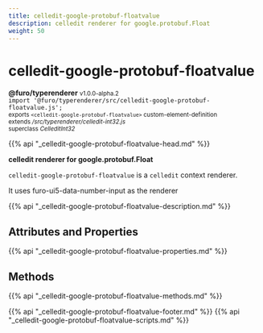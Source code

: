 ```yaml
---
title: celledit-google-protobuf-floatvalue
description: celledit renderer for google.protobuf.Float
weight: 50
---
```


# celledit-google-protobuf-floatvalue
**@furo/typerenderer** <small>v1.0.0-alpha.2</small>
<br>`import '@furo/typerenderer/src/celledit-google-protobuf-floatvalue.js';`<small>
<br>exports `<celledit-google-protobuf-floatvalue>` custom-element-definition
<br>extends */src/typerenderer/celledit-int32.js*
<br>superclass *CelleditInt32*</small>

{{% api "_celledit-google-protobuf-floatvalue-head.md" %}}

**celledit renderer for google.protobuf.Float**

`celledit-google-protobuf-floatvalue` is a `celledit` context renderer.

It uses furo-ui5-data-number-input as the renderer

{{% api "_celledit-google-protobuf-floatvalue-description.md" %}}


## Attributes and Properties
{{% api "_celledit-google-protobuf-floatvalue-properties.md" %}}



## Methods
{{% api "_celledit-google-protobuf-floatvalue-methods.md" %}}





{{% api "_celledit-google-protobuf-floatvalue-footer.md" %}}
{{% api "_celledit-google-protobuf-floatvalue-scripts.md" %}}
